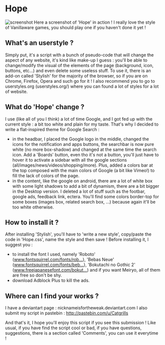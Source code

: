 # Hope

![screenshot](http://i.imgur.com/KIVrF5p.png)
Here a screenshot of 'Hope' in action ! I really love the style of Vanillaware games, you should play one if you haven't done it yet !

What's an userstyle ?
-------------------------------

Simply put, it's a script with a bunch of pseudo-code that will change the aspect of any website, it's kind like make-up I guess : you'll be able to change/modify the visual of the elements of the page (background, icon, buttons, etc...) and even delete some useless stuff. To use it, there is an add-on called 'Stylish' for the majority of the browser, so if you are on Chrome, Firefox, Opera and such go for it ! I also recommend you to go to userstyles.org (userstyles.org/) where you can found a lot of styles for a lot of website.

What do 'Hope' change ?
-------------------------------
I use (like all of you I think) a lot of time Google, and I got fed up with the current style : a bit too white and plain for my taste. That's why I decided to write a flat-inspired theme for Google Search :
- in the headbar, I placed the Google logo in the middle, changed the icons for the notification and apps buttons, the searchbar is now pure white (no more box-shadow) and changed at the same time the search icon. Add a 'Boards' button, even tho it's not a button, you'll just have to hover it to activate a sidebar with all the google sections (all/images/news/videos/shopping/more). Plus, added a colors bar at the top composed with the main colors of Google (a bit like Vimeo!) to fill the lack of colors of the page.
- in the content, like the google on android, there are a lot of white box with some light shadows to add a bit of dynamism, there are  a bit bigger in the Desktop version. I deleted a lot of stuff such as the footbar, google ads, feedback link, ectera. You'll find some colors border-top for some boxes (images box, related search box, ...) because again it'll be too white otherwise.

How to install it ?
-------------------------------
After installing 'Stylish', you'll have to 'write a new style', copy/paste the code in 'Hope.css', name the style and then save ! Before installing it, I suggest you :

* to install the font I used, namely 'Roboto' (www.fontsquirrel.com/fonts/rob…), 'Bebas Neue' (www.fontsquirrel.com/fonts/beb…), 'Bokutachi no Gothic 2' (www.freejapanesefont.com/bokut…) and if you want Meiryo, all of them are free so don't be shy.
* download Adblock Plus to kill the ads.

Where can I find your works ?
-------------------------------
I have a deviantart page : nicknameisfortheweak.deviantart.com
I also submit my script in pastebin : http://pastebin.com/u/Catgrills

And that's it, I hope you'll enjoy this script if you see this submission ! Like usual, if you have find the script cool or bad, if you have questions, suggestions, there is a section called 'Comments', you can use it everytime !
